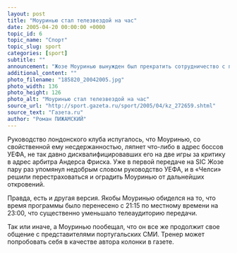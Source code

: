 ```yaml
---
layout: post
title: "Моуринью стал телезвездой на час"
date: 2005-04-20 00:00:00 +0000
topic_id: 6
topic_name: "Спорт"
topic_slug: sport
categories: [sport]
subtitle: ""
announcement: "Жозе Моуринью вынужден был прекратить сотрудничество с португальским телеканалом SIC сразу после выхода на экраны первой же передачи с его участием. В понедельник на португальском телевидении вышла первая программа из серии «Моуринью», а уже во вторник «Челси» наложил запрет на дальнейшее участие главного тренера в этом проекте."
additional_content: ""
photo_filename: "185820_20042005.jpg"
photo_width: 136
photo_height: 126
photo_alt: "Моуринью стал телезвездой на час"
source_url: "http://sport.gazeta.ru/sport/2005/04/kz_272659.shtml"
source_text: "Газета.ru"
author: "Роман ПИЖАМСКИЙ"
---
```

Руководство лондонского клуба испугалось, что Моуринью, со свойственной ему несдержанностью, ляпнет что-либо в адрес боссов УЕФА, не так давно дисквалифицировавших его на две игры за критику в адрес арбитра Андерса Фриска. Уже в первой передаче на SIC Жозе пару раз упомянул недобрым словом руководство УЕФА, и в «Челси» решили перестраховаться и оградить Моуринью от дальнейших откровений.

Правда, есть и другая версия. Якобы Моуринью обиделся на то, что время программы было перенесено с 21:15 по местному времени на 23:00, что существенно уменьшало телеаудиторию передачи.

Так или иначе, а Моуринью пообещал, что он все же продолжит свое общение с представителями португальских СМИ. Тренер может попробовать себя в качестве автора колонки в газете.
